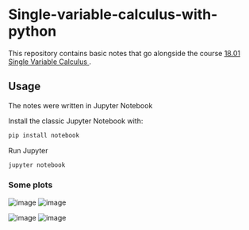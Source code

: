 # Single-variable-calculus-with-python

This repository contains basic notes that go alongside the course [18.01 Single Variable Calculus
](https://ocw.mit.edu/courses/18-01sc-single-variable-calculus-fall-2010/).

## Usage
The notes were written in Jupyter Notebook

Install the classic Jupyter Notebook with:


```python
pip install notebook
```

Run Jupyter
```python
jupyter notebook
```


### Some plots

![image](https://user-images.githubusercontent.com/71048703/200467295-296320a6-609f-481d-ac64-3e435978e33a.png)   ![image](https://user-images.githubusercontent.com/71048703/200467397-3dfdc6a5-2598-4e3b-b562-20900cf7e92c.png)

![image](https://user-images.githubusercontent.com/71048703/200467043-746d064a-bf82-4d52-9410-940431d240b3.png)   ![image](https://user-images.githubusercontent.com/71048703/200467472-4efaff6f-7418-4432-bb80-17c680504d09.png)


